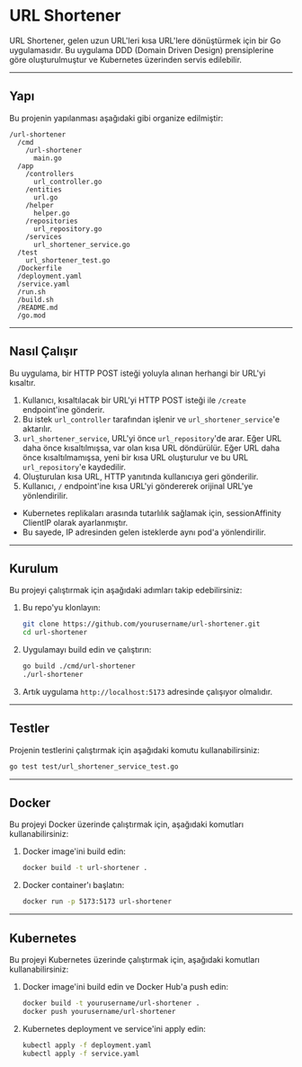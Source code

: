# URL Shortener

URL Shortener, gelen uzun URL'leri kısa URL'lere dönüştürmek için bir Go uygulamasıdır. Bu uygulama DDD (Domain Driven Design) prensiplerine göre oluşturulmuştur ve Kubernetes üzerinden servis edilebilir.

---

## Yapı

Bu projenin yapılanması aşağıdaki gibi organize edilmiştir:

```plaintext
/url-shortener
  /cmd
    /url-shortener
      main.go
  /app
    /controllers
      url_controller.go
    /entities
      url.go
    /helper
      helper.go
    /repositories
      url_repository.go
    /services
      url_shortener_service.go
  /test
    url_shortener_test.go
  /Dockerfile
  /deployment.yaml
  /service.yaml
  /run.sh
  /build.sh
  /README.md
  /go.mod
```

---

## Nasıl Çalışır

Bu uygulama, bir HTTP POST isteği yoluyla alınan herhangi bir URL'yi kısaltır.

1. Kullanıcı, kısaltılacak bir URL'yi HTTP POST isteği ile `/create` endpoint'ine gönderir.
2. Bu istek `url_controller` tarafından işlenir ve `url_shortener_service`'e aktarılır.
3. `url_shortener_service`, URL'yi önce `url_repository`'de arar. Eğer URL daha önce kısaltılmışsa, var olan kısa URL döndürülür. Eğer URL daha önce kısaltılmamışsa, yeni bir kısa URL oluşturulur ve bu URL `url_repository`'e kaydedilir.
4. Oluşturulan kısa URL, HTTP yanıtında kullanıcıya geri gönderilir.
5. Kullanıcı, `/` endpoint'ine kısa URL'yi göndererek orijinal URL'ye yönlendirilir.

- Kubernetes replikaları arasında tutarlılık sağlamak için, sessionAffinity ClientIP olarak ayarlanmıştır.
- Bu sayede, IP adresinden gelen isteklerde aynı pod'a yönlendirilir.

---

## Kurulum

Bu projeyi çalıştırmak için aşağıdaki adımları takip edebilirsiniz:

1. Bu repo'yu klonlayın:
   ```bash
   git clone https://github.com/yourusername/url-shortener.git
   cd url-shortener
   ```
2. Uygulamayı build edin ve çalıştırın:
   ```bash
   go build ./cmd/url-shortener
   ./url-shortener
   ```
3. Artık uygulama `http://localhost:5173` adresinde çalışıyor olmalıdır.

---

## Testler

Projenin testlerini çalıştırmak için aşağıdaki komutu kullanabilirsiniz:

```bash
go test test/url_shortener_service_test.go
```

---

## Docker

Bu projeyi Docker üzerinde çalıştırmak için, aşağıdaki komutları kullanabilirsiniz:

1. Docker image'ini build edin:
   ```bash
   docker build -t url-shortener .
   ```
2. Docker container'ı başlatın:
   ```bash
   docker run -p 5173:5173 url-shortener
   ```

---

## Kubernetes

Bu projeyi Kubernetes üzerinde çalıştırmak için, aşağıdaki komutları kullanabilirsiniz:

1. Docker image'ini build edin ve Docker Hub'a push edin:
   ```bash
   docker build -t yourusername/url-shortener .
   docker push yourusername/url-shortener
   ```
2. Kubernetes deployment ve service'ini apply edin:
   ```bash
   kubectl apply -f deployment.yaml
   kubectl apply -f service.yaml
   ```

